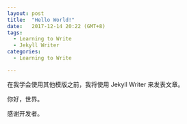 ```yaml
---
layout: post
title:  "Hello World!"
date:   2017-12-14 20:22 (GMT+8)
tags:
  - Learning to Write
  - Jekyll Writer
categories:
  - Learning to Write

---
```

在我学会使用其他模版之前，我将使用 Jekyll Writer 来发表文章。

你好，世界。

感谢开发者。
